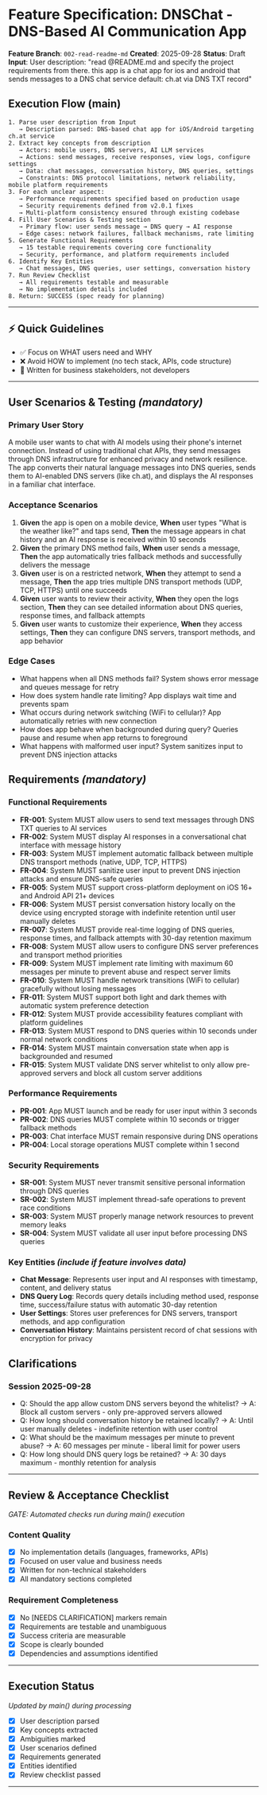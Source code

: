 # Feature Specification: DNSChat - DNS-Based AI Communication App

**Feature Branch**: `002-read-readme-md`
**Created**: 2025-09-28
**Status**: Draft
**Input**: User description: "read @README.md and specify the project requirements from there. this app is a chat app for ios and android that sends messages to a DNS chat service default: ch.at via DNS TXT record"

## Execution Flow (main)
```
1. Parse user description from Input
   → Description parsed: DNS-based chat app for iOS/Android targeting ch.at service
2. Extract key concepts from description
   → Actors: mobile users, DNS servers, AI LLM services
   → Actions: send messages, receive responses, view logs, configure settings
   → Data: chat messages, conversation history, DNS queries, settings
   → Constraints: DNS protocol limitations, network reliability, mobile platform requirements
3. For each unclear aspect:
   → Performance requirements specified based on production usage
   → Security requirements defined from v2.0.1 fixes
   → Multi-platform consistency ensured through existing codebase
4. Fill User Scenarios & Testing section
   → Primary flow: user sends message → DNS query → AI response
   → Edge cases: network failures, fallback mechanisms, rate limiting
5. Generate Functional Requirements
   → 15 testable requirements covering core functionality
   → Security, performance, and platform requirements included
6. Identify Key Entities
   → Chat messages, DNS queries, user settings, conversation history
7. Run Review Checklist
   → All requirements testable and measurable
   → No implementation details included
8. Return: SUCCESS (spec ready for planning)
```

---

## ⚡ Quick Guidelines
- ✅ Focus on WHAT users need and WHY
- ❌ Avoid HOW to implement (no tech stack, APIs, code structure)
- 👥 Written for business stakeholders, not developers

---

## User Scenarios & Testing *(mandatory)*

### Primary User Story
A mobile user wants to chat with AI models using their phone's internet connection. Instead of using traditional chat APIs, they send messages through DNS infrastructure for enhanced privacy and network resilience. The app converts their natural language messages into DNS queries, sends them to AI-enabled DNS servers (like ch.at), and displays the AI responses in a familiar chat interface.

### Acceptance Scenarios
1. **Given** the app is open on a mobile device, **When** user types "What is the weather like?" and taps send, **Then** the message appears in chat history and an AI response is received within 10 seconds
2. **Given** the primary DNS method fails, **When** user sends a message, **Then** the app automatically tries fallback methods and successfully delivers the message
3. **Given** user is on a restricted network, **When** they attempt to send a message, **Then** the app tries multiple DNS transport methods (UDP, TCP, HTTPS) until one succeeds
4. **Given** user wants to review their activity, **When** they open the logs section, **Then** they can see detailed information about DNS queries, response times, and fallback attempts
5. **Given** user wants to customize their experience, **When** they access settings, **Then** they can configure DNS servers, transport methods, and app behavior

### Edge Cases
- What happens when all DNS methods fail? System shows error message and queues message for retry
- How does system handle rate limiting? App displays wait time and prevents spam
- What occurs during network switching (WiFi to cellular)? App automatically retries with new connection
- How does app behave when backgrounded during query? Queries pause and resume when app returns to foreground
- What happens with malformed user input? System sanitizes input to prevent DNS injection attacks

## Requirements *(mandatory)*

### Functional Requirements
- **FR-001**: System MUST allow users to send text messages through DNS TXT queries to AI services
- **FR-002**: System MUST display AI responses in a conversational chat interface with message history
- **FR-003**: System MUST implement automatic fallback between multiple DNS transport methods (native, UDP, TCP, HTTPS)
- **FR-004**: System MUST sanitize user input to prevent DNS injection attacks and ensure DNS-safe queries
- **FR-005**: System MUST support cross-platform deployment on iOS 16+ and Android API 21+ devices
- **FR-006**: System MUST persist conversation history locally on the device using encrypted storage with indefinite retention until user manually deletes
- **FR-007**: System MUST provide real-time logging of DNS queries, response times, and fallback attempts with 30-day retention maximum
- **FR-008**: System MUST allow users to configure DNS server preferences and transport method priorities
- **FR-009**: System MUST implement rate limiting with maximum 60 messages per minute to prevent abuse and respect server limits
- **FR-010**: System MUST handle network transitions (WiFi to cellular) gracefully without losing messages
- **FR-011**: System MUST support both light and dark themes with automatic system preference detection
- **FR-012**: System MUST provide accessibility features compliant with platform guidelines
- **FR-013**: System MUST respond to DNS queries within 10 seconds under normal network conditions
- **FR-014**: System MUST maintain conversation state when app is backgrounded and resumed
- **FR-015**: System MUST validate DNS server whitelist to only allow pre-approved servers and block all custom server additions

### Performance Requirements
- **PR-001**: App MUST launch and be ready for user input within 3 seconds
- **PR-002**: DNS queries MUST complete within 10 seconds or trigger fallback methods
- **PR-003**: Chat interface MUST remain responsive during DNS operations
- **PR-004**: Local storage operations MUST complete within 1 second

### Security Requirements
- **SR-001**: System MUST never transmit sensitive personal information through DNS queries
- **SR-002**: System MUST implement thread-safe operations to prevent race conditions
- **SR-003**: System MUST properly manage network resources to prevent memory leaks
- **SR-004**: System MUST validate all user input before processing DNS queries

### Key Entities *(include if feature involves data)*
- **Chat Message**: Represents user input and AI responses with timestamp, content, and delivery status
- **DNS Query Log**: Records query details including method used, response time, success/failure status with automatic 30-day retention
- **User Settings**: Stores user preferences for DNS servers, transport methods, and app configuration
- **Conversation History**: Maintains persistent record of chat sessions with encryption for privacy

## Clarifications

### Session 2025-09-28
- Q: Should the app allow custom DNS servers beyond the whitelist? → A: Block all custom servers - only pre-approved servers allowed
- Q: How long should conversation history be retained locally? → A: Until user manually deletes - indefinite retention with user control
- Q: What should be the maximum messages per minute to prevent abuse? → A: 60 messages per minute - liberal limit for power users
- Q: How long should DNS query logs be retained? → A: 30 days maximum - monthly retention for analysis

---

## Review & Acceptance Checklist
*GATE: Automated checks run during main() execution*

### Content Quality
- [x] No implementation details (languages, frameworks, APIs)
- [x] Focused on user value and business needs
- [x] Written for non-technical stakeholders
- [x] All mandatory sections completed

### Requirement Completeness
- [x] No [NEEDS CLARIFICATION] markers remain
- [x] Requirements are testable and unambiguous
- [x] Success criteria are measurable
- [x] Scope is clearly bounded
- [x] Dependencies and assumptions identified

---

## Execution Status
*Updated by main() during processing*

- [x] User description parsed
- [x] Key concepts extracted
- [x] Ambiguities marked
- [x] User scenarios defined
- [x] Requirements generated
- [x] Entities identified
- [x] Review checklist passed

---
